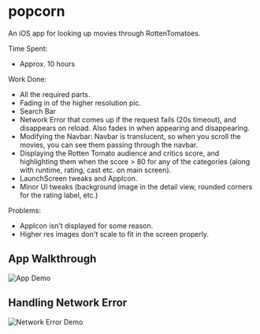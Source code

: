 popcorn
=======

An iOS app for looking up movies through RottenTomatoes.

Time Spent:
* Approx. 10 hours

Work Done:
* All the required parts.
* Fading in of the higher resolution pic.
* Search Bar
* Network Error that comes up if the request fails (20s timeout), and disappears on reload. Also fades in when appearing and disappearing.
* Modifying the Navbar: Navbar is translucent, so when you scroll the movies, you can see them passing through the navbar.
* Displaying the Rotten Tomato audience and critics score, and highlighting them when the score > 80 for any of the categories (along with runtime, rating, cast etc. on main screen).
* LaunchScreen tweaks and AppIcon.
* Minor UI tweaks (background image in the detail view, rounded corners for the rating label, etc.)

Problems:
* AppIcon isn't displayed for some reason.
* Higher res images don't scale to fit in the screen properly.

App Walkthrough
---------------
![App Demo](http://i.imgur.com/1BuJidk.gif)

Handling Network Error
----------------------
![Network Error Demo](http://i.imgur.com/iuE5lLm.gif)


